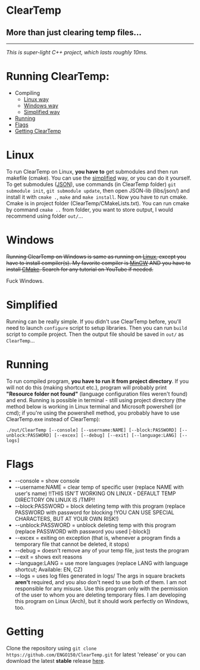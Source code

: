 # ClearTemp
More than just clearing temp files...
-
---

*This is super-light C++ project, which lasts roughly 10ms.*

# Running ClearTemp:
- Compiling
	- [Linux way](#Linux)
	- [Windows way](#Windows)
	- [Simplified way](#Simplified)
- [Running](#Running)
- [Flags](#Flags)
- [Getting ClearTemp](#Getting)

# Linux
To run ClearTemp on Linux, **you have to** get submodules and then run makefile (cmake). You can use the [simplified](#Simplified) way, or you can do it yourself. To get submodules ([JSON](https://github.com/nlohmann/json)), use commands (in ClearTemp folder) `git submodule init`, `git submodule update`, then open JSON-lib (libs/json/) and install it with `cmake .`, `make` and `make install`. Now you have to run cmake. Cmake is in project folder (ClearTemp/CMakeLists.txt). You can run cmake by command `cmake ..` from folder, you want to store output, I would recommend using folder `out/`...

# Windows
~~Running ClearTemp on Windows is same as running on [Linux](#Linux), except you have to install compiler(s). My favorite compiler is [MinGW](https://sourceforge.net/projects/mingw/) AND you have to install [CMake](https://cmake.org/). Search for any tutorial on YouTube if needed.~~

Fuck Windows.

# Simplified
Running can be really simple. If you didn't use ClearTemp before, you'll need to launch `configure` script to setup libraries. Then you can run `build` script to compile project. Then the output file should be saved in `out/` as `ClearTemp`...

# Running
To run compiled program, **you have to run it from project directory**. If you will not do this (making shortcut etc.), program will probably print **"Resource folder not found"** (language configuration files weren't found) and end. Running is possible in terminal - still using project directory (the method below is working in Linux terminal and Microsoft powershell (or cmd); if you're using the powershell method, you probably have to use ClearTemp.exe instead of ClearTemp):

`./out/ClearTemp [--console] [--username:NAME] [--block:PASSWORD] [--unblock:PASSWORD] [--excex] [--debug] [--exit] [--language:LANG] [--logs]`

# Flags
- --console = show console
- --username:NAME = clear temp of specific user (replace NAME with user's name) !!THIS ISN'T WORKING ON LINUX - DEFAULT TEMP DIRECTORY ON LINUX IS /TMP!!
- --block:PASSWORD = block deleting temp with this program (replace PASSWORD with password for blocking !YOU CAN USE SPECIAL CHARACTERS, BUT AT YOUR OWN RISK!)
- --unblock:PASSWORD = unblock deleting temp with this program (replace PASSWORD with password you used [-block])
- --excex = exiting on exception (that is, whenever a program finds a temporary file that cannot be deleted, it stops)
- --debug = doesn't remove any of your temp file, just tests the program
- --exit = shows exit reasons
- --language:LANG = use more languages (replace LANG with language shortcut; Available: EN, CZ)
- --logs = uses log files generated in logs/
The args in square brackets **aren't** required, and you also don't need to use both of them. I am not responsible for any misuse. Use this program only with the permission of the user to whom you are deleting temporary files. I am developing this program on Linux (Arch), but it should work perfectly on Windows, too.

# Getting
Clone the repository using `git clone https://github.com/ENGO150/ClearTemp.git` for latest 'release' or you can download the latest **stable** release [here](https://github.com/ENGO150/ClearTemp/releases/latest).